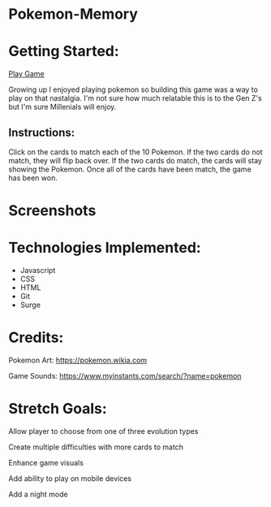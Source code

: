 # Pokemon-Memory

# Getting Started:

[Play Game](https://pokemon-memory.surge.sh/)

Growing up I enjoyed playing pokemon so building this game was a way to play on that nastalgia. I'm not sure how much relatable this is to the Gen Z's but I'm sure Millenials will enjoy.

## Instructions: 
Click on the cards to match each of the 10 Pokemon. If the two cards do not match, they will flip back over.  If the two cards do match, the cards will stay showing the Pokemon. Once all of the cards have been match, the game has been won.


# Screenshots



# Technologies Implemented:

- Javascript
- CSS
- HTML
- Git
- Surge


# Credits:

Pokemon Art: https://pokemon.wikia.com

Game Sounds: https://www.myinstants.com/search/?name=pokemon

# Stretch Goals:

Allow player to choose from one of three evolution types

Create multiple difficulties with more cards to match

Enhance game visuals

Add ability to play on mobile devices

Add a night mode
